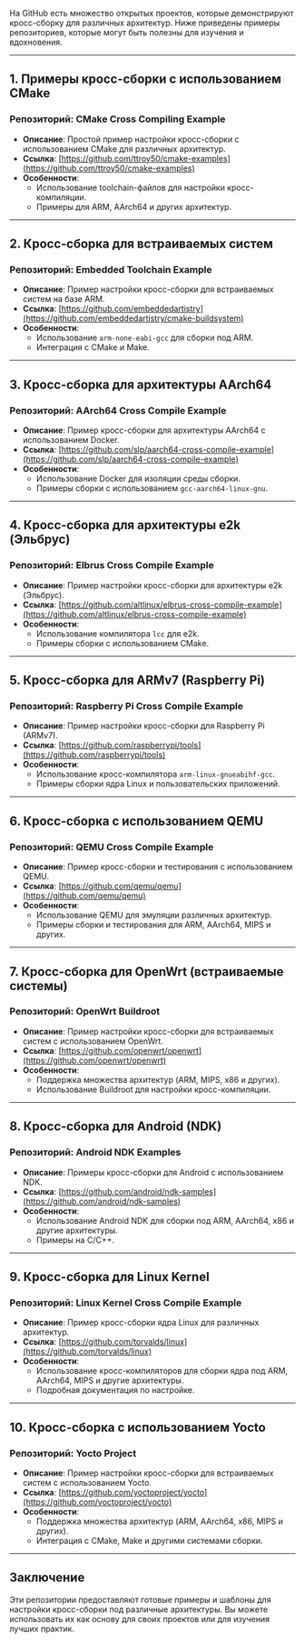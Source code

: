 
На GitHub есть множество открытых проектов, которые демонстрируют кросс-сборку для различных архитектур. Ниже приведены примеры репозиториев, которые могут быть полезны для изучения и вдохновения.

---

## 1. **Примеры кросс-сборки с использованием CMake**

### Репозиторий: **CMake Cross Compiling Example**
- **Описание**: Простой пример настройки кросс-сборки с использованием CMake для различных архитектур.
- **Ссылка**: [https://github.com/ttroy50/cmake-examples](https://github.com/ttroy50/cmake-examples)
- **Особенности**:
  - Использование toolchain-файлов для настройки кросс-компиляции.
  - Примеры для ARM, AArch64 и других архитектур.

---

## 2. **Кросс-сборка для встраиваемых систем**

### Репозиторий: **Embedded Toolchain Example**
- **Описание**: Пример настройки кросс-сборки для встраиваемых систем на базе ARM.
- **Ссылка**: [https://github.com/embeddedartistry](https://github.com/embeddedartistry/cmake-buildsystem)
- **Особенности**:
  - Использование `arm-none-eabi-gcc` для сборки под ARM.
  - Интеграция с CMake и Make.

---

## 3. **Кросс-сборка для архитектуры AArch64**

### Репозиторий: **AArch64 Cross Compile Example**
- **Описание**: Пример кросс-сборки для архитектуры AArch64 с использованием Docker.
- **Ссылка**: [https://github.com/slp/aarch64-cross-compile-example](https://github.com/slp/aarch64-cross-compile-example)
- **Особенности**:
  - Использование Docker для изоляции среды сборки.
  - Примеры сборки с использованием `gcc-aarch64-linux-gnu`.

---

## 4. **Кросс-сборка для архитектуры e2k (Эльбрус)**

### Репозиторий: **Elbrus Cross Compile Example**
- **Описание**: Пример настройки кросс-сборки для архитектуры e2k (Эльбрус).
- **Ссылка**: [https://github.com/altlinux/elbrus-cross-compile-example](https://github.com/altlinux/elbrus-cross-compile-example)
- **Особенности**:
  - Использование компилятора `lcc` для e2k.
  - Примеры сборки с использованием CMake.

---

## 5. **Кросс-сборка для ARMv7 (Raspberry Pi)**

### Репозиторий: **Raspberry Pi Cross Compile Example**
- **Описание**: Пример настройки кросс-сборки для Raspberry Pi (ARMv7).
- **Ссылка**: [https://github.com/raspberrypi/tools](https://github.com/raspberrypi/tools)
- **Особенности**:
  - Использование кросс-компилятора `arm-linux-gnueabihf-gcc`.
  - Примеры сборки ядра Linux и пользовательских приложений.

---

## 6. **Кросс-сборка с использованием QEMU**

### Репозиторий: **QEMU Cross Compile Example**
- **Описание**: Пример кросс-сборки и тестирования с использованием QEMU.
- **Ссылка**: [https://github.com/qemu/qemu](https://github.com/qemu/qemu)
- **Особенности**:
  - Использование QEMU для эмуляции различных архитектур.
  - Примеры сборки и тестирования для ARM, AArch64, MIPS и других.

---

## 7. **Кросс-сборка для OpenWrt (встраиваемые системы)**

### Репозиторий: **OpenWrt Buildroot**
- **Описание**: Пример настройки кросс-сборки для встраиваемых систем с использованием OpenWrt.
- **Ссылка**: [https://github.com/openwrt/openwrt](https://github.com/openwrt/openwrt)
- **Особенности**:
  - Поддержка множества архитектур (ARM, MIPS, x86 и других).
  - Использование Buildroot для настройки кросс-компиляции.

---

## 8. **Кросс-сборка для Android (NDK)**

### Репозиторий: **Android NDK Examples**
- **Описание**: Примеры кросс-сборки для Android с использованием NDK.
- **Ссылка**: [https://github.com/android/ndk-samples](https://github.com/android/ndk-samples)
- **Особенности**:
  - Использование Android NDK для сборки под ARM, AArch64, x86 и другие архитектуры.
  - Примеры на C/C++.

---

## 9. **Кросс-сборка для Linux Kernel**

### Репозиторий: **Linux Kernel Cross Compile Example**
- **Описание**: Пример кросс-сборки ядра Linux для различных архитектур.
- **Ссылка**: [https://github.com/torvalds/linux](https://github.com/torvalds/linux)
- **Особенности**:
  - Использование кросс-компиляторов для сборки ядра под ARM, AArch64, MIPS и другие архитектуры.
  - Подробная документация по настройке.

---

## 10. **Кросс-сборка с использованием Yocto**

### Репозиторий: **Yocto Project**
- **Описание**: Пример настройки кросс-сборки для встраиваемых систем с использованием Yocto.
- **Ссылка**: [https://github.com/yoctoproject/yocto](https://github.com/yoctoproject/yocto)
- **Особенности**:
  - Поддержка множества архитектур (ARM, AArch64, x86, MIPS и других).
  - Интеграция с CMake, Make и другими системами сборки.

---

## Заключение
Эти репозитории предоставляют готовые примеры и шаблоны для настройки кросс-сборки под различные архитектуры. Вы можете использовать их как основу для своих проектов или для изучения лучших практик.